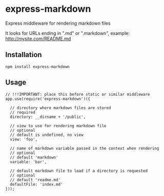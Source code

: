 express-markdown
================

Express middleware for rendering markdown files

It looks for URLs ending in ".md" or ".markdown", example: http://mysite.com/README.md

Installation
------------

	npm install express-markdown

Usage
-----

	// !!!IMPORTANT: place this before static or similar middleware
	app.use(require('express-markdown')({

	  // directory where markdown files are stored
	  // required
	  directory: __dirname + '/public', 

	  // view to use for rendering markdown file
	  // optional
	  // default is undefined, no view
	  view: 'foo',

	  // name of markdown variable passed in the context when rendering
	  // optional
	  // default 'markdown'
	  variable: 'bar',

	  // default markdown file to load if a directory is requested
	  // optional
	  // default 'readme.md'
      defaultFile: 'index.md'
	}));